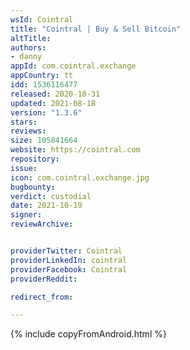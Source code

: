```yaml
---
wsId: Cointral
title: "Cointral | Buy & Sell Bitcoin"
altTitle: 
authors:
- danny
appId: com.cointral.exchange
appCountry: tt
idd: 1536116477
released: 2020-10-31
updated: 2021-08-18
version: "1.3.6"
stars: 
reviews: 
size: 105841664
website: https://cointral.com
repository: 
issue: 
icon: com.cointral.exchange.jpg
bugbounty: 
verdict: custodial
date: 2021-10-19
signer: 
reviewArchive:


providerTwitter: Cointral
providerLinkedIn: cointral
providerFacebook: Cointral
providerReddit: 

redirect_from:

---
```


{% include copyFromAndroid.html %}
